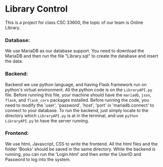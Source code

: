 # Library Control
This is a project for class CSC 33600, the topic of our team is Online Library.

### Database:

We use MariaDB as our database support.
You need to download the MariaDB and then run the file "Library.sql" to create the database and insert the data.

### Backend:

Backend we use python language, and having Flask framework run on python's virtual environment.
All the python code is on the `LibraryAPI.py` file.
Before running this file, your machine should have the `mariadb`, `json`, `flask`, and `flask_cors` packages installed.
Before running the code, you need to modify the 'user', 'password', 'host', 'port' in 'mariadb.connect' to connect to your database.
To run the backend, just simply locate to the directory which `LibraryAPI.py` is at in the terminal, and use `python LibraryAPI.py` to have the server running.

### Frontend:

We use html, Javascript, CSS to write the frontend.
All the html files and the folder 'Books' should be saved in the same directory.
While the backend is running, you can run the 'Login.html' and then enter the UserID and Password to log into the system.
